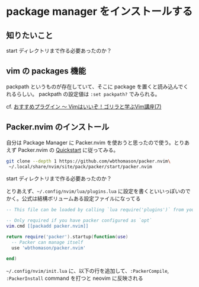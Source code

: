 # package manager をインストールする

## 知りたいこと
start ディレクトリまで作る必要あったのか？

## vim の packages 機能
packpath というものが存在していて、そこに package を置くと読み込んでくれるらしい。
packpath の設定値は `:set packpath?` でみられる。

cf. [おすすめプラグイン 〜 Vimはいいぞ！ゴリラと学ぶVim講座(7)](https://knowledge.sakura.ad.jp/23248/)


## Packer.nvim のインストール
自分は Package Manager に Packer.nvim を使おうと思ったので使う。とりあえず Packer.nvim の [Quickstart](https://github.com/wbthomason/packer.nvim#quickstart) に従ってみる。

```sh
git clone --depth 1 https://github.com/wbthomason/packer.nvim\
 ~/.local/share/nvim/site/pack/packer/start/packer.nvim
```

start ディレクトリまで作る必要あったのか？

とりあえず、`~/.config/nvim/lua/plugins.lua` に設定を書くといいっぽいのでかく。公式は結構ボリュームある設定ファイルになってる

```lua
-- This file can be loaded by calling `lua require('plugins')` from your init.vim

-- Only required if you have packer configured as `opt`
vim.cmd [[packadd packer.nvim]]

return require('packer').startup(function(use)
  -- Packer can manage itself
  use 'wbthomason/packer.nvim'

end)
```

`~/.config/nvim/init.lua` に、以下の行を追加して、`:PackerCompile`, `:PackerInstall` command を打つと neovim に反映される

